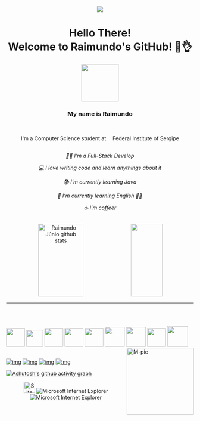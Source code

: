 


<div align="center">
 <img src="https://capsule-render.vercel.app/api?type=waving&color=0606FF&fontColor=dadada&height=300&section=header&text=MUNDAORJS&fontSize=90&animation=fadeIn" />
</div>

<div align="center">
 <h1>Hello There! <br/> Welcome to Raimundo's GitHub! 🦆👌</h1>
 
 <img src="https://media.giphy.com/media/UVG0BN8TOMKkPOJS6e/giphy.gif" width="100">
</div>
 
<div align="center">
 
 <h3> My name is Raimundo</h3>
 
  <br/>
 
  I'm a Computer Science student at 
  <img width="10" src="https://cdn.discordapp.com/attachments/966819730616901752/1043283975558406216/ifs_logo.png"/> Federal Institute of Sergipe

   
</div>

##

<div align="center">
 <p>

   _👨‍💻 I’m a Full-Stack Develop_

   _💻 I love writing code and learn anythings about it_

   _📚 I’m currently learning Java_

   _🌱 I’m currently learning English 🤦‍♂_

   _☕️ I’m coffeer_

  </p>
 
</div>
 
 ##
 <div align="center">  
  <img width="49%" height="195px" src="https://github-readme-stats.vercel.app/api?username=MundaoRJS&show_icons=true&count_private=true&hide_border=true&title_color=1A565F&icon_color=1A565F&text_color=c9d1d9&bg_color=0d1117" alt="Raimundo Júnio github stats" /> 
  <img width="41%" height="195px" src="https://github-readme-stats.vercel.app/api/top-langs/?username=MundaoRJS&layout=compact&hide_border=true&title_color=1A565F&text_color=C9D1D9&bg_color=0d1117" />
</div>

<hr/>  
<br/>
<br/>

<img src="https://media3.giphy.com/media/ln7z2eWriiQAllfVcn/200w.webp" width="50">  <img src="https://media.giphy.com/media/kdFc8fubgS31b8DsVu/giphy.gif" width="45"> <img src="https://i.giphy.com/media/LMt9638dO8dftAjtco/200.webp" width="50">  <img src="https://i.giphy.com/media/KzJkzjggfGN5Py6nkT/200.webp" width="50">  <img src="https://i.giphy.com/media/IdyAQJVN2kVPNUrojM/200.webp" width="50"> <img src="https://media.giphy.com/media/XAxylRMCdpbEWUAvr8/giphy.gif" width="53"> <img src="https://media.giphy.com/media/fsEaZldNC8A1PJ3mwp/giphy.gif" width="53"> <img src="https://i.giphy.com/media/eNAsjO55tPbgaor7ma/200w.webp" width="50"> <img src="https://cdn.discordapp.com/attachments/966819730616901752/1043371388658004018/rust.gif" width="55"/> <img align="right" alt="M-pic" height="180"  src="https://cdn.discordapp.com/attachments/966819730616901752/1032012159846203412/dcmbh13-31be588a-d7c2-4518-b714-7f0aa41b7895.gif">  

## 
 
[![img](https://img.shields.io/badge/-Instagram-%23E4405F?style=for-the-badge&logo=instagram&logoColor=white)](https://www.instagram.com/rjunios/) [![img](https://img.shields.io/badge/-Gmail-%23333?style=for-the-badge&logo=gmail&logoColor=white)](mailto:raimundojuniosantos@outlook.com.br) [![img](https://img.shields.io/badge/-LinkedIn-%230077B5?style=for-the-badge&logo=linkedin&logoColor=white)](https://www.linkedin.com/in/raimundo-júnio-santos-979528279) [![img](https://komarev.com/ghpvc/?username=MundaoRJS&style=for-the-badge)](https://github.com/MundaoRJS/)

[![Ashutosh's github activity graph](https://github-readme-activity-graph.vercel.app/graph?username=MundaoRJS&bg_color=09021d&color=694c9e&line=5a4c9e&point=403d3d&area=true&hide_border=true)](https://github.com/ashutosh00710/github-readme-activity-graph)

<div align="center">
 <img src="https://raw.githubusercontent.com/BrunnerLivio/brunnerlivio/master/images/notepad.gif" alt="Site created with Notepad" height="30" />
 
 <img src="https://raw.githubusercontent.com/BrunnerLivio/brunnerlivio/master/images/ie_logo.gif" alt="Microsoft Internet Explorer" />

 <img src="https://raw.githubusercontent.com/BrunnerLivio/brunnerlivio/master/images/noframes.gif" alt="Microsoft Internet Explorer" />
</div>

